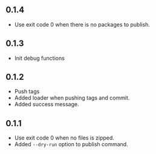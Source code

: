 ## 0.1.4
- Use exit code 0 when there is no packages to publish.

## 0.1.3
- Init debug functions

## 0.1.2
- Push tags
- Added loader when pushing tags and commit.
- Added success message.

## 0.1.1
- Use exit code 0 when no files is zipped.
- Added `--dry-run` option to publish command.
